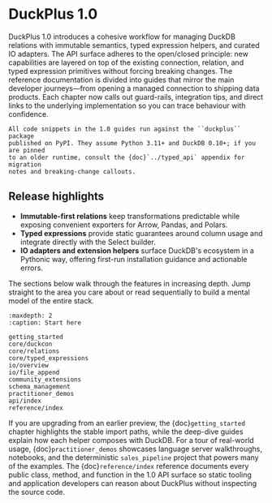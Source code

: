 # DuckPlus 1.0

DuckPlus 1.0 introduces a cohesive workflow for managing DuckDB relations with
immutable semantics, typed expression helpers, and curated IO adapters. The API
surface adheres to the open/closed principle: new capabilities are layered on
top of the existing connection, relation, and typed expression primitives
without forcing breaking changes. The reference documentation is divided into
guides that mirror the main developer journeys—from opening a managed
connection to shipping data products. Each chapter now calls out guard-rails,
integration tips, and direct links to the underlying implementation so you can
trace behaviour with confidence.

```{tip}
All code snippets in the 1.0 guides run against the ``duckplus`` package
published on PyPI. They assume Python 3.11+ and DuckDB 0.10+; if you are pinned
to an older runtime, consult the {doc}`../typed_api` appendix for migration
notes and breaking-change callouts.
```

## Release highlights

- **Immutable-first relations** keep transformations predictable while exposing
  convenient exporters for Arrow, Pandas, and Polars.
- **Typed expressions** provide static guarantees around column usage and
  integrate directly with the Select builder.
- **IO adapters and extension helpers** surface DuckDB's ecosystem in a
  Pythonic way, offering first-run installation guidance and actionable errors.

The sections below walk through the features in increasing depth. Jump straight
to the area you care about or read sequentially to build a mental model of the
entire stack.

```{toctree}
:maxdepth: 2
:caption: Start here

getting_started
core/duckcon
core/relations
core/typed_expressions
io/overview
io/file_append
community_extensions
schema_management
practitioner_demos
api/index
reference/index
```

If you are upgrading from an earlier preview, the {doc}`getting_started`
chapter highlights the stable import paths, while the deep-dive guides explain
how each helper composes with DuckDB. For a tour of real-world usage,
{doc}`practitioner_demos` showcases language server walkthroughs, notebooks, and
the deterministic ``sales_pipeline`` project that powers many of the examples.
The {doc}`reference/index` reference documents every public class, method, and
function in the 1.0 API surface so static tooling and application developers can
reason about DuckPlus without inspecting the source code.
